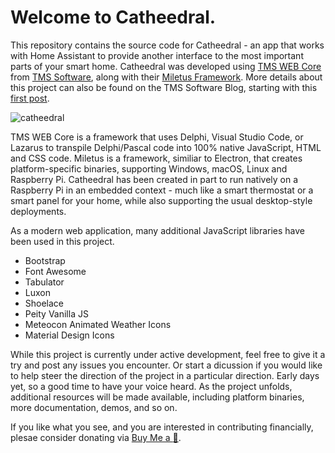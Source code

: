 # Welcome to Catheedral.

This repository contains the source code for Catheedral - an app that works with Home Assistant to provide another interface to the most important parts of your smart home.  Catheedral was developed using [TMS WEB Core](https://www.tmssoftware.com/site/tmswebcore.asp) from [TMS Software](https://www.tmssoftware.com), along with their [Miletus Framework](https://www.tmssoftware.com/site/blog.asp?post=775).  More details about this project can also be found on the TMS Software Blog, starting with this [first post](https://www.tmssoftware.com/site/blog.asp?post=1044). 

![catheedral](https://user-images.githubusercontent.com/41052272/215580606-2c296543-5cbd-4ea7-a4b4-b08712fa439a.gif)

TMS WEB Core is a framework that uses Delphi, Visual Studio Code, or Lazarus to transpile Delphi/Pascal code into 100% native JavaScript, HTML and CSS code.  Miletus is a framework, similiar to Electron, that creates platform-specific binaries, supporting Windows, macOS, Linux and Raspberry Pi.  Catheedral has been created in part to run natively on a Raspberry Pi in an embedded context - much like a smart thermostat or a smart panel for your home, while also supporting the usual desktop-style deployments.

As a modern web application, many additional JavaScript libraries have been used in this project.  
- Bootstrap
- Font Awesome
- Tabulator
- Luxon
- Shoelace
- Peity Vanilla JS
- Meteocon Animated Weather Icons
- Material Design Icons

While this project is currently under active development, feel free to give it a try and post any issues you encounter.  Or start a dicussion if you would like to help steer the direction of the project in a particular direction.  Early days yet, so a good time to have your voice heard.  As the project unfolds, additional resources will be made available, including platform binaries, more documentation, demos, and so on.

If you like what you see, and you are interested in contributing financially, plesae consider donating via [Buy Me a :pizza:](https://www.buymeacoffee.com/andrewsimard500).
